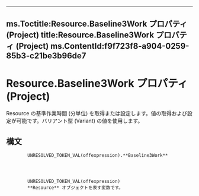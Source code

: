 

---
ms.Toctitle:Resource.Baseline3Work プロパティ (Project)
title:Resource.Baseline3Work プロパティ (Project)
ms.ContentId:f9f723f8-a904-0259-85b3-c21be3b96de7
---
# Resource.Baseline3Work プロパティ (Project)




Resource の基準作業時間 (分単位) を取得または設定します。値の取得および設定が可能です。バリアント型 (Variant) の値を使用します。

## 構文

            UNRESOLVED_TOKEN_VAL(offexpression).**Baseline3Work**




            UNRESOLVED_TOKEN_VAL(offexpression)
            **Resource** オブジェクトを表す変数です。




